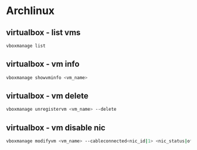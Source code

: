 # Archlinux

## virtualbox - list vms
```bash
vboxmanage list
```

## virtualbox - vm info
```bash
vboxmanage showvminfo <vm_name>
```
## virtualbox - vm delete
```bash
vboxmanage unregistervm <vm_name> --delete
```

## virtualbox - vm disable nic
```bash
vboxmanage modifyvm <vm_name> --cableconnected<nic_id|1> <nic_status|off>
```